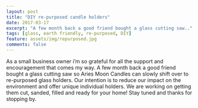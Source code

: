 ```yaml
---
layout: post
title: "DIY re-purposed candle holders"
date: 2017-03-17
excerpt: "A few month back a good friend bought a glass cutting saw.."
tags: [glass, earth friendly, re-purposed, DIY]
feature: assets/img/repurposed.jpg
comments: false
---
```


As a small business owner i’m so grateful for all the support and encouragement that comes my way. A few month back a good friend bought a glass cutting saw so Aries Moon Candles can slowly shift over to re-purposed glass holders. Our intention is to reduce our impact on the environment and offer unique individual holders.  We are working on getting them cut, sanded, filled and ready for your home! Stay tuned and thanks for stopping by.

